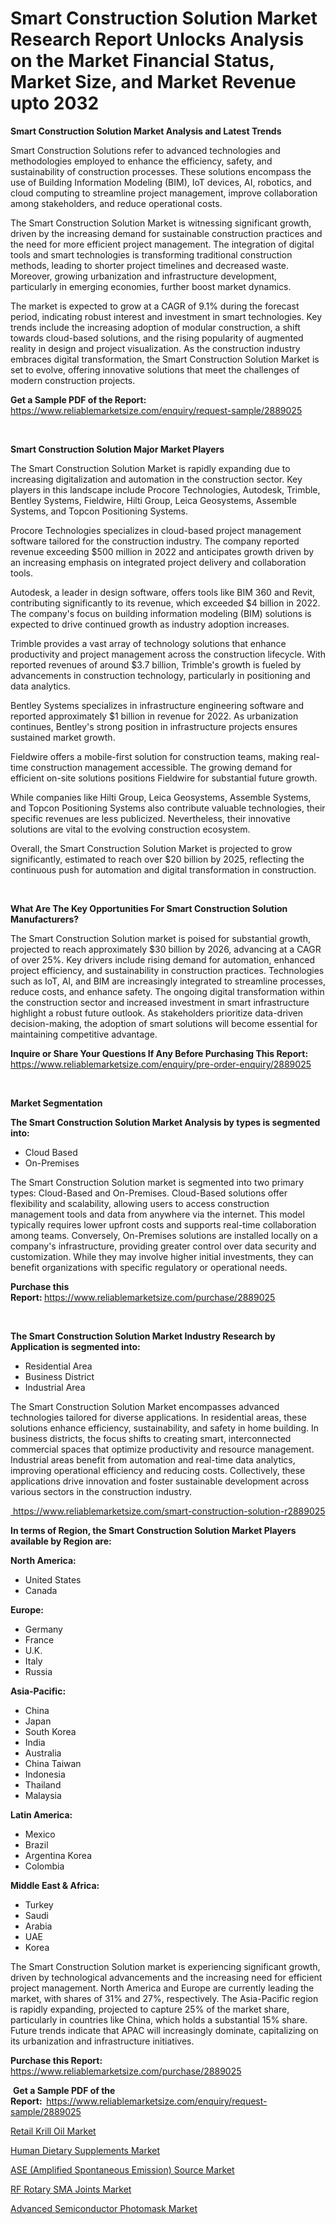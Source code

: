 <p><h1>Smart Construction Solution Market Research Report Unlocks Analysis on the Market Financial Status, Market Size, and Market Revenue upto 2032</h1></p><p><strong>Smart Construction Solution Market Analysis and Latest Trends</strong></p>
<p><p>Smart Construction Solutions refer to advanced technologies and methodologies employed to enhance the efficiency, safety, and sustainability of construction processes. These solutions encompass the use of Building Information Modeling (BIM), IoT devices, AI, robotics, and cloud computing to streamline project management, improve collaboration among stakeholders, and reduce operational costs.</p><p>The Smart Construction Solution Market is witnessing significant growth, driven by the increasing demand for sustainable construction practices and the need for more efficient project management. The integration of digital tools and smart technologies is transforming traditional construction methods, leading to shorter project timelines and decreased waste. Moreover, growing urbanization and infrastructure development, particularly in emerging economies, further boost market dynamics.</p><p>The market is expected to grow at a CAGR of 9.1% during the forecast period, indicating robust interest and investment in smart technologies. Key trends include the increasing adoption of modular construction, a shift towards cloud-based solutions, and the rising popularity of augmented reality in design and project visualization. As the construction industry embraces digital transformation, the Smart Construction Solution Market is set to evolve, offering innovative solutions that meet the challenges of modern construction projects.</p></p>
<p><strong>Get a Sample PDF of the Report:&nbsp;</strong> <a href="https://www.reliablemarketsize.com/enquiry/request-sample/2889025?utm_campaign=2932&utm_medium=2&utm_source=Github&utm_content=ia&utm_term=14032025&utm_id=smart-construction-solution">https://www.reliablemarketsize.com/enquiry/request-sample/2889025</a></p>
<p>&nbsp;</p>
<p><strong>Smart Construction Solution Major Market Players</strong></p>
<p><p>The Smart Construction Solution Market is rapidly expanding due to increasing digitalization and automation in the construction sector. Key players in this landscape include Procore Technologies, Autodesk, Trimble, Bentley Systems, Fieldwire, Hilti Group, Leica Geosystems, Assemble Systems, and Topcon Positioning Systems.</p><p>Procore Technologies specializes in cloud-based project management software tailored for the construction industry. The company reported revenue exceeding $500 million in 2022 and anticipates growth driven by an increasing emphasis on integrated project delivery and collaboration tools.</p><p>Autodesk, a leader in design software, offers tools like BIM 360 and Revit, contributing significantly to its revenue, which exceeded $4 billion in 2022. The company's focus on building information modeling (BIM) solutions is expected to drive continued growth as industry adoption increases.</p><p>Trimble provides a vast array of technology solutions that enhance productivity and project management across the construction lifecycle. With reported revenues of around $3.7 billion, Trimble's growth is fueled by advancements in construction technology, particularly in positioning and data analytics.</p><p>Bentley Systems specializes in infrastructure engineering software and reported approximately $1 billion in revenue for 2022. As urbanization continues, Bentley's strong position in infrastructure projects ensures sustained market growth.</p><p>Fieldwire offers a mobile-first solution for construction teams, making real-time construction management accessible. The growing demand for efficient on-site solutions positions Fieldwire for substantial future growth.</p><p>While companies like Hilti Group, Leica Geosystems, Assemble Systems, and Topcon Positioning Systems also contribute valuable technologies, their specific revenues are less publicized. Nevertheless, their innovative solutions are vital to the evolving construction ecosystem.</p><p>Overall, the Smart Construction Solution Market is projected to grow significantly, estimated to reach over $20 billion by 2025, reflecting the continuous push for automation and digital transformation in construction.</p></p>
<p>&nbsp;</p>
<p><strong>What Are The Key Opportunities For Smart Construction Solution Manufacturers?</strong></p>
<p><p>The Smart Construction Solution market is poised for substantial growth, projected to reach approximately $30 billion by 2026, advancing at a CAGR of over 25%. Key drivers include rising demand for automation, enhanced project efficiency, and sustainability in construction practices. Technologies such as IoT, AI, and BIM are increasingly integrated to streamline processes, reduce costs, and enhance safety. The ongoing digital transformation within the construction sector and increased investment in smart infrastructure highlight a robust future outlook. As stakeholders prioritize data-driven decision-making, the adoption of smart solutions will become essential for maintaining competitive advantage.</p></p>
<p><strong>Inquire or Share Your Questions If Any Before Purchasing This Report:</strong> <a href="https://www.reliablemarketsize.com/enquiry/pre-order-enquiry/2889025?utm_campaign=2932&utm_medium=2&utm_source=Github&utm_content=ia&utm_term=14032025&utm_id=smart-construction-solution">https://www.reliablemarketsize.com/enquiry/pre-order-enquiry/2889025</a></p>
<p>&nbsp;</p>
<p><strong>Market Segmentation</strong></p>
<p><strong>The Smart Construction Solution Market Analysis by types is segmented into:</strong></p>
<p><ul><li>Cloud Based</li><li>On-Premises</li></ul></p>
<p><p>The Smart Construction Solution market is segmented into two primary types: Cloud-Based and On-Premises. Cloud-Based solutions offer flexibility and scalability, allowing users to access construction management tools and data from anywhere via the internet. This model typically requires lower upfront costs and supports real-time collaboration among teams. Conversely, On-Premises solutions are installed locally on a company's infrastructure, providing greater control over data security and customization. While they may involve higher initial investments, they can benefit organizations with specific regulatory or operational needs.</p></p>
<p><strong>Purchase this Report:&nbsp;</strong><a href="https://www.reliablemarketsize.com/purchase/2889025?utm_campaign=2932&utm_medium=2&utm_source=Github&utm_content=ia&utm_term=14032025&utm_id=smart-construction-solution">https://www.reliablemarketsize.com/purchase/2889025</a></p>
<p>&nbsp;</p>
<p><strong>The Smart Construction Solution Market Industry Research by Application is segmented into:</strong></p>
<p><ul><li>Residential Area</li><li>Business District</li><li>Industrial Area</li></ul></p>
<p><p>The Smart Construction Solution Market encompasses advanced technologies tailored for diverse applications. In residential areas, these solutions enhance efficiency, sustainability, and safety in home building. In business districts, the focus shifts to creating smart, interconnected commercial spaces that optimize productivity and resource management. Industrial areas benefit from automation and real-time data analytics, improving operational efficiency and reducing costs. Collectively, these applications drive innovation and foster sustainable development across various sectors in the construction industry.</p></p>
<p><a href="https://www.reliablemarketsize.com/smart-construction-solution-r2889025?utm_campaign=2932&utm_medium=2&utm_source=Github&utm_content=ia&utm_term=14032025&utm_id=smart-construction-solution">&nbsp;https://www.reliablemarketsize.com/smart-construction-solution-r2889025</a></p>
<p><strong>In terms of Region, the Smart Construction Solution Market Players available by Region are:</strong></p>
<p>
    <p> <strong> North America: </strong>
        <ul>
            <li>United States</li>
            <li>Canada</li>
        </ul>
        </p> 
    <p> <strong> Europe: </strong>
        <ul>
            <li>Germany</li>
            <li>France</li>
            <li>U.K.</li>
            <li>Italy</li>
            <li>Russia</li>
        </ul>
        </p> 
    <p> <strong> Asia-Pacific: </strong>
        <ul>
            <li>China</li>
            <li>Japan</li>
            <li>South Korea</li>
            <li>India</li>
            <li>Australia</li>
            <li>China Taiwan</li>
            <li>Indonesia</li>
            <li>Thailand</li>
            <li>Malaysia</li>
        </ul>
        </p> 
    <p> <strong> Latin America: </strong>
        <ul>
            <li>Mexico</li>
            <li>Brazil</li>
            <li>Argentina Korea</li>
            <li>Colombia</li>
        </ul>
        </p> 
    <p> <strong> Middle East & Africa: </strong>
        <ul>
            <li>Turkey</li>
            <li>Saudi</li>
            <li>Arabia</li>
            <li>UAE</li>
            <li>Korea</li>
        </ul>
    </p>
    </p>
<p><p>The Smart Construction Solution market is experiencing significant growth, driven by technological advancements and the increasing need for efficient project management. North America and Europe are currently leading the market, with shares of 31% and 27%, respectively. The Asia-Pacific region is rapidly expanding, projected to capture 25% of the market share, particularly in countries like China, which holds a substantial 15% share. Future trends indicate that APAC will increasingly dominate, capitalizing on its urbanization and infrastructure initiatives.</p></p>
<p><strong>Purchase this Report: </strong><a href="https://www.reliablemarketsize.com/purchase/2889025?utm_campaign=2932&utm_medium=2&utm_source=Github&utm_content=ia&utm_term=14032025&utm_id=smart-construction-solution">https://www.reliablemarketsize.com/purchase/2889025</a></p>
<p>&nbsp;<strong>Get a Sample PDF of the Report:&nbsp;&nbsp;</strong><a href="https://www.reliablemarketsize.com/enquiry/request-sample/2889025?utm_campaign=2932&utm_medium=2&utm_source=Github&utm_content=ia&utm_term=14032025&utm_id=smart-construction-solution">https://www.reliablemarketsize.com/enquiry/request-sample/2889025</a></p>
<p><strong></strong></p>
<p><p><a href="https://www.linkedin.com/pulse/retail-krill-oil-market-ecosystem-competitive-landscape-strategic-hgjif?utm_campaign=2932&utm_medium=2&utm_source=Github&utm_content=ia&utm_term=14032025&utm_id=smart-construction-solution">Retail Krill Oil Market</a></p><p><a href="https://www.linkedin.com/pulse/human-dietary-supplements-market-size-expanding-rapidly-annual-wnvhf?utm_campaign=2932&utm_medium=2&utm_source=Github&utm_content=ia&utm_term=14032025&utm_id=smart-construction-solution">Human Dietary Supplements Market</a></p><p><a href="https://www.linkedin.com/pulse/assessing-competition-ase-amplified-spontaneous-emission-source-uczvc?utm_campaign=2932&utm_medium=2&utm_source=Github&utm_content=ia&utm_term=14032025&utm_id=smart-construction-solution">ASE (Amplified Spontaneous Emission) Source Market</a></p><p><a href="https://www.linkedin.com/pulse/complete-analysis-rf-rotary-sma-joints-markets-size-share-revenue-enkoc?utm_campaign=2932&utm_medium=2&utm_source=Github&utm_content=ia&utm_term=14032025&utm_id=smart-construction-solution">RF Rotary SMA Joints Market</a></p><p><a href="https://www.linkedin.com/pulse/market-size-scope-advanced-semiconductor-photomask-forecasted-okxne?utm_campaign=2932&utm_medium=2&utm_source=Github&utm_content=ia&utm_term=14032025&utm_id=smart-construction-solution">Advanced Semiconductor Photomask Market</a></p></p>